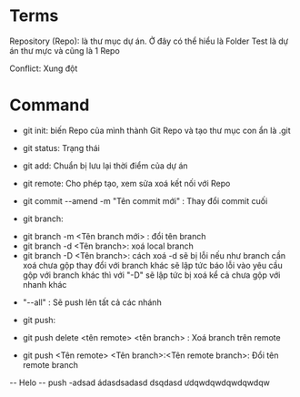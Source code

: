 # Terms

Repository (Repo): là thư mục dự án. Ở đây có thể hiểu là Folder Test là dự án thư mực và cũng là 1 Repo

Conflict: Xung đột

# Command

- git init: biến Repo của mình thành Git Repo và tạo thư mục con ẩn là .git

- git status: Trạng thái

- git add: Chuẩn bị lưu lại thời điểm của dự án

- git remote: Cho phép tạo, xem sửa xoá kết nối với Repo

- git commit --amend -m "Tên commit mới" : Thay đổi commit cuối

- git branch:

* git branch -m <Tên branch mới> : đổi tên branch
* git branch -d <Tên branch>: xoá local branch
* git branch -D <Tên branch>: cách xoá -d sẽ bị lỗi nếu như branch cần xoá chưa gộp thay đổi với branch khác sẽ lập tức báo lỗi vào yêu cầu gộp với
  branch khác thì với "-D" sẽ lập tức bị xoá kể cả chưa gộp với nhanh khác

- "--all" : Sẽ push lên tất cả các nhánh

* git push:

- git push delete <tên remote> <tên branch> : Xoá branch trên remote

- git push <Tên remote> <Tên branch>:<Tên remote branch>: Đổi tên remote branch

-- Helo
-- push
-adsad
ádasdsadasd
dsqdasd
ưdqwdqwdqwdqwdqw
